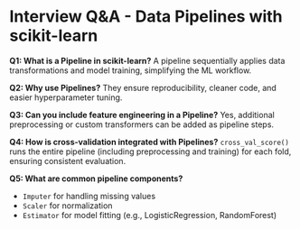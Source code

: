 # Interview Q&A - Data Pipelines with scikit-learn

**Q1: What is a Pipeline in scikit-learn?**
A pipeline sequentially applies data transformations and model training, simplifying the ML workflow.

**Q2: Why use Pipelines?**
They ensure reproducibility, cleaner code, and easier hyperparameter tuning.

**Q3: Can you include feature engineering in a Pipeline?**
Yes, additional preprocessing or custom transformers can be added as pipeline steps.

**Q4: How is cross-validation integrated with Pipelines?**
`cross_val_score()` runs the entire pipeline (including preprocessing and training) for each fold, ensuring consistent evaluation.

**Q5: What are common pipeline components?**
- `Imputer` for handling missing values
- `Scaler` for normalization
- `Estimator` for model fitting (e.g., LogisticRegression, RandomForest)
